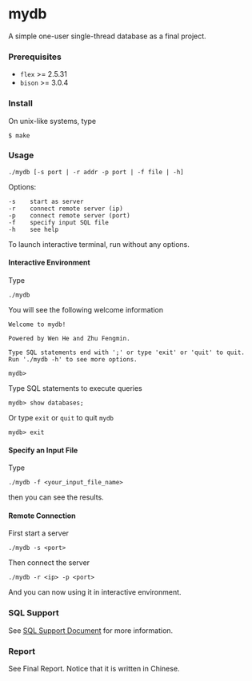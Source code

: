 # mydb

A simple one-user single-thread database as a final project.

### Prerequisites

- `flex` >= 2.5.31
- `bison` >= 3.0.4

### Install

On unix-like systems, type

    $ make

### Usage

    ./mydb [-s port | -r addr -p port | -f file | -h]

Options:

	-s    start as server
	-r    connect remote server (ip)
	-p    connect remote server (port)
	-f    specify input SQL file
    -h    see help

To launch interactive terminal, run without any options.

#### Interactive Environment

Type

    ./mydb

You will see the following welcome information

    Welcome to mydb!

    Powered by Wen He and Zhu Fengmin.

    Type SQL statements end with ';' or type 'exit' or 'quit' to quit.
    Run './mydb -h' to see more options.

    mydb>

Type SQL statements to execute queries

    mydb> show databases;

Or type `exit` or `quit` to quit `mydb`

    mydb> exit

#### Specify an Input File

Type

    ./mydb -f <your_input_file_name>

then you can see the results.

#### Remote Connection

First start a server

    ./mydb -s <port>

Then connect the server

    ./mydb -r <ip> -p <port>

And you can now using it in interactive environment.

### SQL Support

See [SQL Support Document](https://github.com/paulzfm/mydb/blob/master/doc/SQL%20Support%20Document.pdf) for more information.

### Report

See Final Report. Notice that it is written in Chinese.
